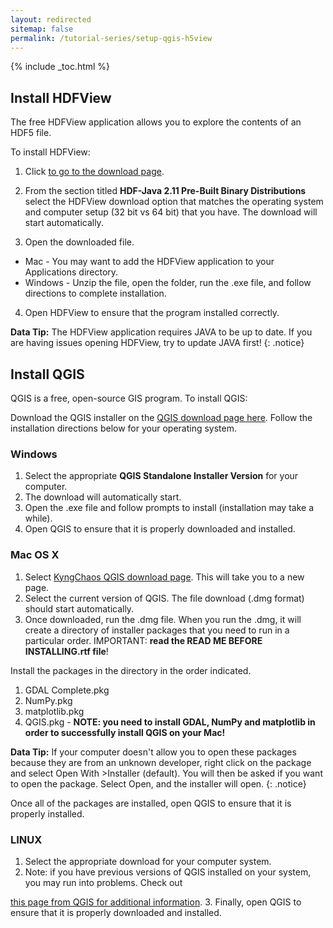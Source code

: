 ```yaml
---
layout: redirected
sitemap: false
permalink: /tutorial-series/setup-qgis-h5view
---
```


{% include _toc.html %}

## Install HDFView
The free HDFView application allows you to explore the contents of an HDF5 file.

To install HDFView:

1. Click
<a href="https://www.hdfgroup.org/products/java/release/download.html" target="_blank"> to go to the download page</a>.

2. From the section titled **HDF-Java 2.11 Pre-Built Binary Distributions**
select the HDFView download option that matches the operating system and
computer setup (32 bit vs 64 bit) that you have. The download will start
automatically.

3. Open the downloaded file.
  + Mac - You may want to add the HDFView application to your Applications
directory.
  + Windows - Unzip the file, open the folder, run the .exe file, and follow
directions to complete installation.

4. Open HDFView to ensure that the program installed correctly.

<i class="fa fa-star"></i> **Data Tip:**
The HDFView application requires JAVA to be up to date. If you are having issues
opening HDFView, try to update JAVA first!
{: .notice}

## Install QGIS
QGIS is a free, open-source GIS program. To install QGIS:

Download the QGIS installer on the
<a href="http://www.qgis.org/en/site/forusers/download.html" target="_blank">
QGIS download page here</a>. Follow the installation directions below for your
operating system.

### Windows

1. Select the appropriate **QGIS Standalone Installer Version** for your computer.
2. The download will automatically start.
3. Open the .exe file and follow prompts to install (installation may take a
while).
4. Open QGIS to ensure that it is properly downloaded and installed.

### Mac OS X

1. Select <a href="http://www.kyngchaos.com/software/qgis/" target="_blank">
KyngChaos QGIS download page</a>. This will take you to a new page.
2. Select the current version of QGIS. The file download (.dmg format) should
start automatically.
3. Once downloaded, run the .dmg file. When you run the .dmg, it will create a
directory of installer packages that you need to run in a particular order.
IMPORTANT: **read the READ ME BEFORE INSTALLING.rtf file**!

Install the packages in the directory in the order indicated.

1. GDAL Complete.pkg
2. NumPy.pkg
3. matplotlib.pkg
4. QGIS.pkg - **NOTE: you need to install GDAL, NumPy and matplotlib in order to
  successfully install QGIS on your Mac!**

<i class="fa fa-star"></i> **Data Tip:** If your computer doesn't allow you to
open these packages because they are from an unknown developer, right click on
the package and select Open With >Installer (default). You will then be asked
if you want to open the package. Select Open, and the installer will open.
{: .notice}

Once all of the packages are installed, open QGIS to ensure that it is properly
installed.

### LINUX

1. Select the appropriate download for your computer system.
2. Note: if you have previous versions of QGIS installed on your system, you may
run into problems. Check out
<a href="https://www.qgis.org/en/site/forusers/alldownloads.html" target="_blank">
this page from QGIS for additional information</a>.
3. Finally, open QGIS to ensure that it is properly downloaded and installed.
